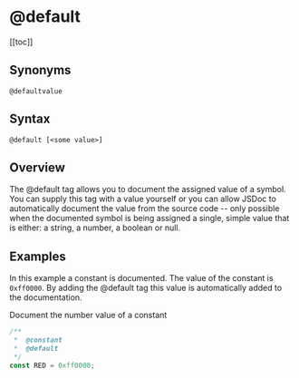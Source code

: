 # @default

[[toc]]

## Synonyms

`@defaultvalue`

## Syntax

`@default [<some value>]`

## Overview

The @default tag allows you to document the assigned value of a symbol. You can supply this tag with a value yourself or you can allow JSDoc to automatically document the value from the source code -- only possible when the documented symbol is being assigned a single, simple value that is either: a string, a number, a boolean or null.

## Examples

In this example a constant is documented. The value of the constant is `0xff0000`. By adding the @default tag this value is automatically added to the documentation.

Document the number value of a constant

```js
/**
 *  @constant
 *  @default
 */
const RED = 0xff0000;
```
